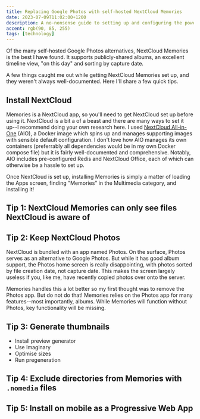 ```yaml
---
title: Replacing Google Photos with self-hosted NextCloud Memories
date: 2023-07-09T11:02:00+1200
description: A no-nonsense guide to setting up and configuring the powerful open source alternative
accent: rgb(90, 85, 255)
tags: [technology]
---
```


Of the many self-hosted Google Photos alternatives, NextCloud Memories is the best I have found. It supports publicly-shared albums, an excellent timeline view, "on this day" and sorting by capture date.

A few things caught me out while getting NextCloud Memories set up, and they weren't always well-documented. Here I'll share a few quick tips.

## Install NextCloud

Memories is a NextCloud app, so you'll need to get NextCloud set up before using it. NextCloud is a bit a of a beast and there are many ways to set it up--I recommend doing your own research here. I used [NextCloud All-in-One](https://github.com/nextcloud/all-in-one) (AIO), a Docker image which spins up and manages supporting images with sensible default configuration. I don't love how AIO manages its own containers (preferrably all dependencies would be in my own Docker compose file) but it is fairly well-documented and comprehensive. Notably, AIO includes pre-configured Redis and NextCloud Office, each of which can otherwise be a hassle to set up.

Once NextCloud is set up, installing Memories is simply a matter of loading the Apps screen, finding "Memories" in the Multimedia category, and installing it!

## Tip 1: NextCloud Memories can only see files NextCloud is aware of

## Tip 2: Keep NextCloud Photos

NextCloud is bundled with an app named Photos. On the surface, Photos serves as an alternative to Google Photos. But while it has good album support, the Photos home screen is really disappointing, with photos sorted by file creation date, not capture date. This makes the screen largely useless if you, like me, have recently copied photos over onto the server.

Memories handles this a lot better so my first thought was to remove the Photos app. But do not do that! Memories relies on the Photos app for many features--most importantly, albums. While Memories will function without Photos, key functionality will be missing.

## Tip 3: Generate thumbnails

- Install preview generator
- Use Imaginary
- Optimise sizes
- Run pregeneration

## Tip 4: Exclude directories from Memories with `.nomedia` files

## Tip 5: Install on mobile as a Progressive Web App
